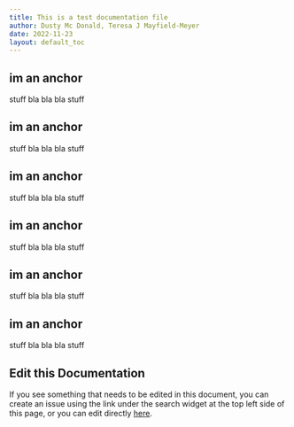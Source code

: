 ```yaml
---
title: This is a test documentation file
author: Dusty Mc Donald, Teresa J Mayfield-Meyer
date: 2022-11-23
layout: default_toc
---
```


## im an anchor

stuff bla bla bla stuff

## im an anchor

stuff bla bla bla stuff

## im an anchor

stuff bla bla bla stuff

## im an anchor

stuff bla bla bla stuff

## im an anchor

stuff bla bla bla stuff

## im an anchor

stuff bla bla bla stuff

## Edit this Documentation

If you see something that needs to be edited in this document, you can create an issue using the link under the search widget at the top left side of this page, or you can edit directly <a href="https://github.com/ArctosDB/documentation-wiki/edit/gh-pages/_documentation/test.markdown" target="_blank">here</a>.
